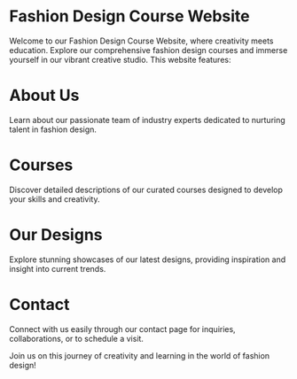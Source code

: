 # Fashion Design Course Website

Welcome to our Fashion Design Course Website, where creativity meets education. Explore our comprehensive fashion design courses and immerse yourself in our vibrant creative studio. This website features:

# About Us
Learn about our passionate team of industry experts dedicated to nurturing talent in fashion design.

# Courses
Discover detailed descriptions of our curated courses designed to develop your skills and creativity.

# Our Designs
Explore stunning showcases of our latest designs, providing inspiration and insight into current trends.

# Contact
Connect with us easily through our contact page for inquiries, collaborations, or to schedule a visit.

Join us on this journey of creativity and learning in the world of fashion design!
